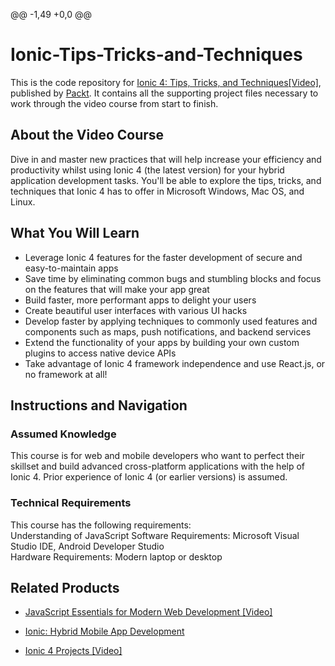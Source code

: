 @@ -1,49 +0,0 @@
# Ionic-Tips-Tricks-and-Techniques
This is the code repository for [Ionic 4: Tips, Tricks, and Techniques[Video]](Website), published by [Packt](https://www.packtpub.com/?utm_source=github). It contains all the supporting project files necessary to work through the video course from start to finish.



## About the Video Course
Dive in and master new practices that will help increase your efficiency and productivity whilst using Ionic 4 (the latest version) for your hybrid application development tasks. You'll be able to explore the tips, tricks, and techniques that Ionic 4 has to offer in Microsoft Windows, Mac OS, and Linux.

<H2>What You Will Learn</H2>
<DIV class=book-info-will-learn-text>
<UL>
<LI>Leverage Ionic 4 features for the faster development of secure and easy-to-maintain apps
<LI>Save time by eliminating common bugs and stumbling blocks and focus on the features that will make your app great
<LI>Build faster, more performant apps to delight your users
<LI>Create beautiful user interfaces with various UI hacks
<LI>Develop faster by applying techniques to commonly used features and components such as maps, push notifications, and backend services
<LI>Extend the functionality of your apps by building your own custom plugins to access native device APIs
<LI>Take advantage of Ionic 4 framework independence and use React.js, or no framework at all!
</LI></UL></DIV>



## Instructions and Navigation
### Assumed Knowledge
This course is for web and mobile developers who want to perfect their skillset and build advanced cross-platform applications with the help of Ionic 4. 
Prior experience of Ionic 4 (or earlier versions) is assumed.


### Technical Requirements
This course has the following requirements:<br/>
Understanding of JavaScript
Software Requirements: Microsoft Visual Studio IDE, Android Developer Studio <br/>
Hardware Requirements: Modern laptop or desktop <br/> 








## Related Products
* [JavaScript Essentials for Modern Web Development [Video]](https://www.packtpub.com/web-development/javascript-essentials-for-modern-web-development-video)


* [Ionic: Hybrid Mobile App Development](https://www.packtpub.com/application-development/ionic-hybrid-mobile-app-development)


* [Ionic 4 Projects [Video]](https://www.packtpub.com/mobile/ionic-4-projects-video)
